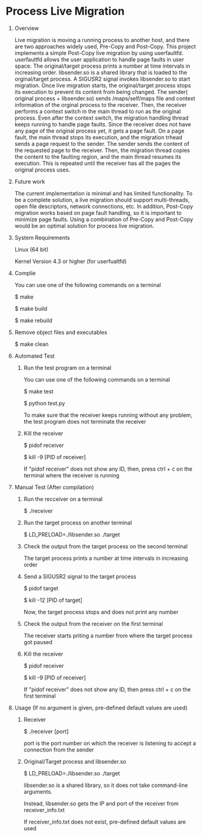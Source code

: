 # Process Live Migration
1. Overview

    Live migration is moving a running process to another host, and there are two approaches widely used, Pre-Copy and Post-Copy.
    This project implements a simple Post-Copy live migration by using userfaultfd.
    userfaultfd allows the user application to handle page faults in user space.
    The original/target process prints a number at time intervals in increasing order.
    libsender.so is a shared library that is loaded to the orginal/target process.
    A SIGUSR2 signal invokes libsender.so to start migration.
    Once live migration starts, the original/target process stops its execution to prevent its content from being changed.
    The sender( original process + libsender.so) sends /maps/self/maps file and context information of the orginal process to the receiver.
    Then, the receiver performs a context switch in the main thread to run as the original process.
    Even after the context switch, the migration handling thread keeps running to handle page faults.
    Since the receiver does not have any page of the original process yet, it gets a page fault.
    On a page fault, the main thread stops its execution, and the migration trhead sends a page request to the sender.
    The sender sends the content of the requested page to the receiver.
    Then, the migration thread copies the content to the faulting region, and the main thread resumes its execution.
    This is repeated until the receiver has all the pages the original process uses.


2. Future work

    The current implementation is minimal and has limited functionality.
    To be a complete solution, a live migration should support multi-threads, open file descriptors, network connections, etc.
    In addition, Post-Copy migration works based on page fault handling, so it is important to minimize page faults.
    Using a combination of Pre-Copy and Post-Copy would be an optimal solution for process live migration.


3. System Requirements

    Linux (64 bit)

    Kernel Version 4.3 or higher (for userfualtfd)


4. Complie

    You can use one of the following commands on a terminal

    $ make

    $ make build

    $ make rebuild


5. Remove object files and executables

    $ make clean


6. Automated Test
    1) Run the test program on a terminal

        You can use one of the following commands on a terminal

        $ make test

        $ python test.py

        To make sure that the receiver keeps running without any problem, the test program does not terminate the receiver 

    2) Kill the receiver

        $ pidof receiver

        $ kill -9 [PID of receiver]

        If "pidof receiver" does not show any ID, then, press ctrl + c on the terminal where the receiver is running
        

7. Manual Test (After compilation)
    1) Run the recceiver on a terminal

        $ ./receiver

    2) Run the target process on another terminal

        $ LD_PRELOAD=./libsender.so ./target

    3) Check the output from the target process on the second terminal

        The target process prints a number at time intervals in increasing order

    4) Send a SIGUSR2 signal to the target process

        $ pidof target

        $ kill -12 [PID of target]

        Now, the target process stops and does not print any number
    
    4) Check the output from the receiver on the first terminal
    
        The receiver starts priting a number from where the target process got paused

    5) Kill the receiver

        $ pidof receiver

        $ kill -9 [PID of receiver]

        If "pidof receiver" does not show any ID, then press ctrl + c on the first terminal


8. Usage (If no argument is given, pre-defined default values are used)
    1) Receiver

        $ ./receiver [port]

        port is the port number on which the receiver is listening to accept a connection from the sender

    2) Original/Target process and libsender.so

        $ LD_PRELOAD=./libsender.so ./target

        libsender.so is a shared library, so it does not take command-line arguments.

        Instead, libsender.so gets the IP and port of the receiver from receiver_info.txt 
        
        If receiver_info.txt does not exist, pre-defined default values are used
